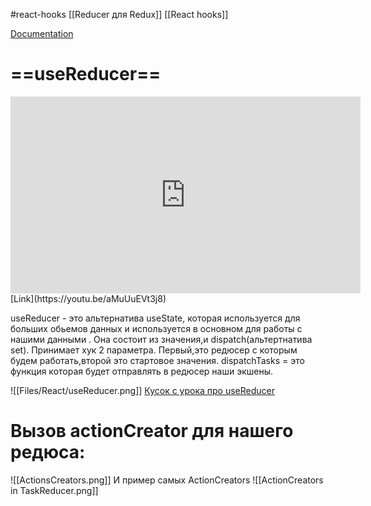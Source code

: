 #react-hooks  [[Reducer для Redux]]  [[React hooks]]

[Documentation](https://ru.reactjs.org/docs/hooks-reference.html#usereducer)

# ==useReducer==

<iframe width="560" height="315" src="https://www.youtube.com/embed/aMuUuEVt3j8" title="YouTube video player" frameborder="0" allow="accelerometer; autoplay; clipboard-write; encrypted-media; gyroscope; picture-in-picture" allowfullscreen></iframe>
[Link](https://youtu.be/aMuUuEVt3j8)

useReducer - это альтернатива useState, которая используется для больших обьемов данных и используется в основном для работы с нашими данными . Она состоит из значения,и dispatch(альтертнатива set).
Принимает хук 2 параметра. 
Первый,это редюсер c которым будем работать,второй это стартовое значения.
dispatchTasks = это функция которая будет отправлять в редюсер наши экшены. 

![[Files/React/useReducer.png]]
[Кусок с урока про useReducer](https://youtu.be/Ed70AZk1ofE?t=9415)

# Вызов actionCreator для нашего редюса: 
![[ActionsCreators.png]]
И пример самых ActionCreators
![[ActionCreators in TaskReducer.png]]